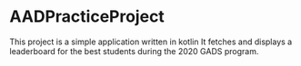 # AADPracticeProject
This project is a simple application written in kotlin
It fetches and displays a leaderboard for the best students during the 2020 GADS program.
